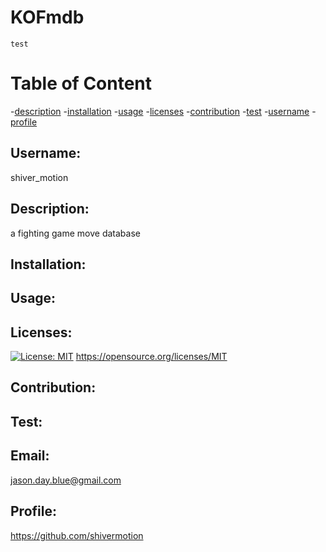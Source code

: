 # KOFmdb

    test

# Table of Content

-[description](#description) -[installation](#installation) -[usage](#usage) -[licenses](#licenses) -[contribution](#contribution) -[test](#test) -[username](#username) -[profile](#profile)

## Username:

shiver_motion

## Description:

a fighting game move database

## Installation:

## Usage:

## Licenses:

[![License: MIT](https://img.shields.io/badge/License-MIT-yellow.svg)](https://opensource.org/licenses/MIT)
https://opensource.org/licenses/MIT

## Contribution:

## Test:

## Email:

jason.day.blue@gmail.com

## Profile:

https://github.com/shivermotion
